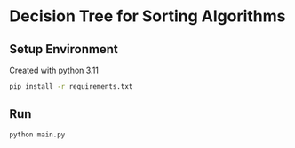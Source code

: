 # Decision Tree for Sorting Algorithms

## Setup Environment

Created with python 3.11

```bash
pip install -r requirements.txt
```

## Run

```bash
python main.py
```